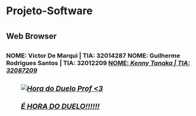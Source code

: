 <h1> Projeto-Software <h1/>
<h2> Web Browser <h2>
<p><h3> <b>NOME<b/>: Victor De Marqui            | <b>TIA<b/>: 32014287
        <b>NOME<b/>: Guilherme Rodrigues Santos  | <b>TIA<b/>: 32012209
        <u><b>NOME<b/>: <i> Kenny Tanaka<i/>                | <i>TIA: 32087209<i/><u/>
 <h3/></p>

<hl>
  
<figure> 
  <img src="https://i.pinimg.com/originals/e5/8e/79/e58e794fd1acb2a41e57cbccd1a53111.gif" alt="Hora do Duelo Prof <3">  
  <figcaption><br>É HORA DO DUELO!!!!!!<figcaption/>
<figure/>
